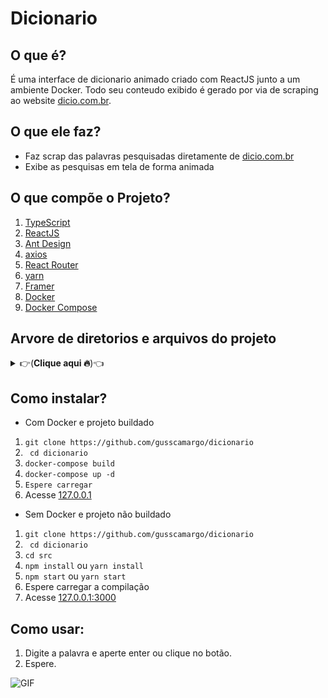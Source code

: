 # Dicionario

## O que é?
É uma interface de dicionario animado criado com ReactJS junto a um ambiente Docker. Todo seu conteudo exibido é gerado por via de scraping ao website [dicio.com.br](dicio.com.br).

## O que ele faz?
- Faz scrap das palavras pesquisadas diretamente de [dicio.com.br](https://dicio.com.br/)
- Exibe as pesquisas em tela de forma animada

## O que compõe o Projeto?
1. [TypeScript](https://www.typescriptlang.org/)
2. [ReactJS](https://pt-br.reactjs.org/)
3. [Ant Design](https://ant.design/)
4. [axios](https://axios-http.com/ptbr/docs/intro)
5. [React Router](https://reactrouter.com/)
6. [yarn](https://yarnpkg.com/)
7. [Framer](https://www.framer.com/)
8. [Docker](https://www.docker.com/)
9. [Docker Compose](https://docs.docker.com/compose/)

## Arvore de diretorios e arquivos do projeto
<details>
  <summary>👉(<strong>Clique aqui 🔥</strong>)👈</summary>
  ```
  ├── README.md
├── builds
│   └── nodejs.Dockerfile
├── docker-compose.yml
└── src
    ├── README.md
    ├── package.json
    ├── public
    │   ├── favicon.ico
    │   ├── index.html
    │   ├── logo192.png
    │   ├── logo512.png
    │   ├── manifest.json
    │   └── robots.txt
    ├── src
    │   ├── components
    │   │   ├── App.tsx
    │   │   ├── BarraPesquisa.tsx
    │   │   ├── Conteudo
    │   │   │   ├── Classe.tsx
    │   │   │   ├── Etimologia.tsx
    │   │   │   ├── Item.tsx
    │   │   │   ├── Palavra.tsx
    │   │   │   ├── Significados.tsx
    │   │   │   ├── Sinonimos.tsx
    │   │   │   └── index.tsx
    │   │   ├── Home.tsx
    │   │   └── home.css
    │   ├── index.css
    │   ├── index.tsx
    │   ├── reportWebVitals.ts
    │   ├── services
    │   │   ├── requests.ts
    │   │   └── utils.ts
    │   └── types
    │       └── index.ts
    ├── tsconfig.json
    ├── yarn-error.log
    └── yarn.lock
  ```
</details>

## Como instalar?
- Com Docker e projeto buildado
1. ```git clone https://github.com/gusscamargo/dicionario```
2. ``` cd dicionario```
3. ```docker-compose build```
4. ```docker-compose up -d```
5. ```Espere carregar```
6. Acesse [127.0.0.1](http://127.0.0.1/)

- Sem Docker e projeto não buildado
1. ```git clone https://github.com/gusscamargo/dicionario```
2. ``` cd dicionario```
3. ```cd src```
4. ```npm install``` ou ```yarn install```
5. ```npm start``` ou ```yarn start```
6. Espere carregar a compilação
7. Acesse [127.0.0.1:3000](http://127.0.0.1:3000/)

## Como usar:
1. Digite a palavra e aperte enter ou clique no botão.
2. Espere.


![GIF](https://i.imgur.com/wTjBxkg.gif)
